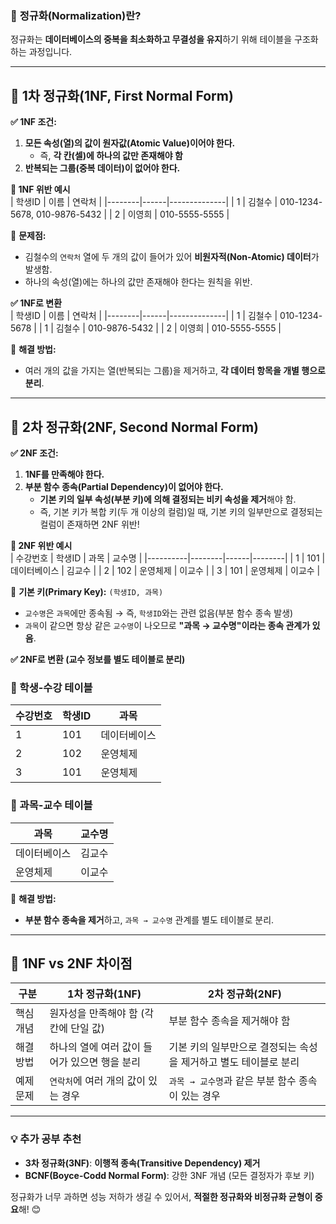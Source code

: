 ### 🔹 **정규화(Normalization)란?**  
정규화는 **데이터베이스의 중복을 최소화하고 무결성을 유지**하기 위해 테이블을 구조화하는 과정입니다. 

---
## **🔹 1차 정규화(1NF, First Normal Form)**
**✅ 1NF 조건:**  
1. **모든 속성(열)의 값이 원자값(Atomic Value)이어야 한다.**  
   - 즉, **각 칸(셀)에 하나의 값만 존재해야 함**  
2. **반복되는 그룹(중복 데이터)이 없어야 한다.**  

**🚨 1NF 위반 예시**  
| 학생ID | 이름 | 연락처 |
|--------|------|--------------|
| 1 | 김철수 | 010-1234-5678, 010-9876-5432 |
| 2 | 이영희 | 010-5555-5555 |

🔹 **문제점:**  
- 김철수의 `연락처` 열에 두 개의 값이 들어가 있어 **비원자적(Non-Atomic) 데이터**가 발생함.
- 하나의 속성(열)에는 하나의 값만 존재해야 한다는 원칙을 위반.

**✅ 1NF로 변환**  
| 학생ID | 이름 | 연락처 |
|--------|------|--------------|
| 1 | 김철수 | 010-1234-5678 |
| 1 | 김철수 | 010-9876-5432 |
| 2 | 이영희 | 010-5555-5555 |

🔹 **해결 방법:**  
- 여러 개의 값을 가지는 열(반복되는 그룹)을 제거하고, **각 데이터 항목을 개별 행으로 분리**.

---
## **🔹 2차 정규화(2NF, Second Normal Form)**
**✅ 2NF 조건:**  
1. **1NF를 만족해야 한다.**  
2. **부분 함수 종속(Partial Dependency)이 없어야 한다.**  
   - **기본 키의 일부 속성(부분 키)에 의해 결정되는 비키 속성을 제거**해야 함.  
   - 즉, 기본 키가 복합 키(두 개 이상의 컬럼)일 때, 기본 키의 일부만으로 결정되는 컬럼이 존재하면 2NF 위반!

**🚨 2NF 위반 예시**  
| 수강번호 | 학생ID | 과목 | 교수명 |
|----------|--------|------|--------|
| 1 | 101 | 데이터베이스 | 김교수 |
| 2 | 102 | 운영체제 | 이교수 |
| 3 | 101 | 운영체제 | 이교수 |

🔹 **기본 키(Primary Key):** `(학생ID, 과목)`  
- `교수명`은 `과목`에만 종속됨 → 즉, `학생ID`와는 관련 없음(부분 함수 종속 발생)  
- `과목`이 같으면 항상 같은 `교수명`이 나오므로 **"과목 → 교수명"이라는 종속 관계가 있음**.

**✅ 2NF로 변환 (교수 정보를 별도 테이블로 분리)**  
### 📌 학생-수강 테이블  
| 수강번호 | 학생ID | 과목 |
|----------|--------|------|
| 1 | 101 | 데이터베이스 |
| 2 | 102 | 운영체제 |
| 3 | 101 | 운영체제 |

### 📌 과목-교수 테이블  
| 과목 | 교수명 |
|------|--------|
| 데이터베이스 | 김교수 |
| 운영체제 | 이교수 |

🔹 **해결 방법:**  
- **부분 함수 종속을 제거**하고, `과목 → 교수명` 관계를 별도 테이블로 분리.

---
## **📌 1NF vs 2NF 차이점**
| 구분 | 1차 정규화(1NF) | 2차 정규화(2NF) |
|------|----------------|----------------|
| 핵심 개념 | 원자성을 만족해야 함 (각 칸에 단일 값) | 부분 함수 종속을 제거해야 함 |
| 해결 방법 | 하나의 열에 여러 값이 들어가 있으면 행을 분리 | 기본 키의 일부만으로 결정되는 속성을 제거하고 별도 테이블로 분리 |
| 예제 문제 | `연락처`에 여러 개의 값이 있는 경우 | `과목 → 교수명`과 같은 부분 함수 종속이 있는 경우 |

---

### 💡 **추가 공부 추천**
- **3차 정규화(3NF)**: **이행적 종속(Transitive Dependency) 제거**
- **BCNF(Boyce-Codd Normal Form)**: 강한 3NF 개념 (모든 결정자가 후보 키)

정규화가 너무 과하면 성능 저하가 생길 수 있어서, **적절한 정규화와 비정규화 균형이 중요**해! 😊  
